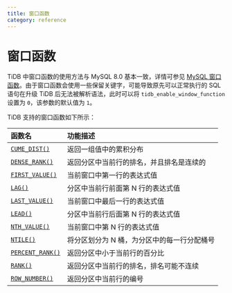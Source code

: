 ```yaml
---
title: 窗口函数
category: reference
---
```


# 窗口函数

TiDB 中窗口函数的使用方法与 MySQL 8.0 基本一致，详情可参见 [MySQL 窗口函数](https://dev.mysql.com/doc/refman/8.0/en/window-functions.html)。由于窗口函数会使用一些保留关键字，可能导致原先可以正常执行的 SQL 语句在升级 TiDB 后无法被解析语法，此时可以将 `tidb_enable_window_function` 设置为 `0`，该参数的默认值为 `1`。

TiDB 支持的窗口函数如下所示：

| 函数名                                                                                                                 | 功能描述                    |
|:------------------------------------------------------------------------------------------------------------------- |:----------------------- |
| [`CUME_DIST()`](https://dev.mysql.com/doc/refman/8.0/en/window-function-descriptions.html#function_cume-dist)       | 返回一组值中的累积分布             |
| [`DENSE_RANK()`](https://dev.mysql.com/doc/refman/8.0/en/window-function-descriptions.html#function_dense-rank)     | 返回分区中当前行的排名，并且排名是连续的    |
| [`FIRST_VALUE()`](https://dev.mysql.com/doc/refman/8.0/en/window-function-descriptions.html#function_first-value)   | 当前窗口中第一行的表达式值           |
| [`LAG()`](https://dev.mysql.com/doc/refman/8.0/en/window-function-descriptions.html#function_lag)                   | 分区中当前行前面第 N 行的表达式值      |
| [`LAST_VALUE()`](https://dev.mysql.com/doc/refman/8.0/en/window-function-descriptions.html#function_last-value)     | 当前窗口中最后一行的表达式值          |
| [`LEAD()`](https://dev.mysql.com/doc/refman/8.0/en/window-function-descriptions.html#function_lead)                 | 分区中当前行后面第 N 行的表达式值      |
| [`NTH_VALUE()`](https://dev.mysql.com/doc/refman/8.0/en/window-function-descriptions.html#function_nth-value)       | 当前窗口中第 N 行的表达式值         |
| [`NTILE()`](https://dev.mysql.com/doc/refman/8.0/en/window-function-descriptions.html#function_ntile)               | 将分区划分为 N 桶，为分区中的每一行分配桶号 |
| [`PERCENT_RANK()`](https://dev.mysql.com/doc/refman/8.0/en/window-function-descriptions.html#function_percent-rank) | 返回分区中小于当前行的百分比          |
| [`RANK()`](https://dev.mysql.com/doc/refman/8.0/en/window-function-descriptions.html#function_rank)                 | 返回分区中当前行的排名，排名可能不连续     |
| [`ROW_NUMBER()`](https://dev.mysql.com/doc/refman/8.0/en/window-function-descriptions.html#function_row-number)     | 返回分区中当前行的编号             |